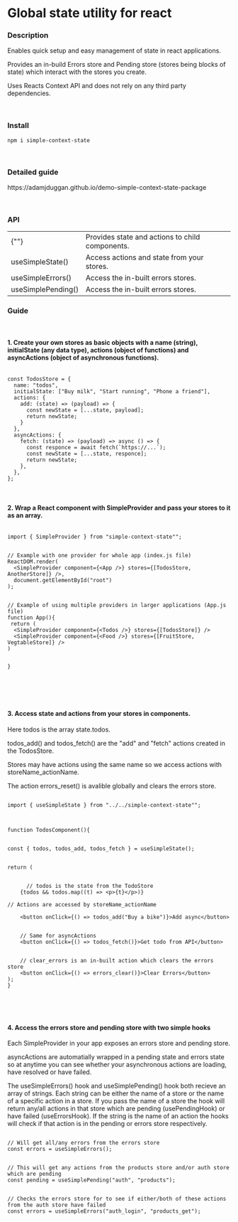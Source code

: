 <h1>Global state utility for react</h1>
<h3>Description</h3>
<p>Enables quick setup and easy management of state in react applications.</p>
<p>Provides an in-build Errors store and Pending store (stores being blocks of state) which interact with the stores you create.</p>
<p>Uses Reacts Context API and does not rely on any third party dependencies.
</p>
<br/>
<h3>Install</h3>
<pre><code>npm i simple-context-state</code></pre>
<br/>
<h3>Detailed guide</h3>
<p>https://adamjduggan.github.io/demo-simple-context-state-package</p>
<br/>
<h3>API</h3>
    <table>
        <tbody>
          <tr>
            <td>
              {"<SimpleProvider />"}
            </td>
            <td>
              Provides state and actions to child components.
            </td>
          </tr>
          <tr>
            <td>
              useSimpleState()
            </td>
            <td>
              Access actions and state from your stores.
            </td>
          </tr>
          <tr>
            <td>
              useSimpleErrors()
            </td>
            <td>
              Access the in-built errors stores.
            </td>
          </tr>
          <tr>
            <td>
              useSimplePending()
            </td>
            <td>
              Access the in-built errors stores.
            </td>
          </tr>
        </tbody>
      </table>
  
<h3>Guide</h3>
<br/>
<h4>1. Create your own stores as basic objects with a name (string), initialState (any data type), actions (object of functions) and asyncActions (object of asynchronous functions).</h4>
<pre><code>
const TodosStore = {
&nbsp;&nbsp;name: "todos",
&nbsp;&nbsp;initialState: ["Buy milk", "Start running", "Phone a friend"],
&nbsp;&nbsp;actions: {
&nbsp;&nbsp;&nbsp;&nbsp;add: (state) =&gt; (payload) =&gt; {
&nbsp;&nbsp;&nbsp;&nbsp;&nbsp;&nbsp;const newState = [...state, payload];
&nbsp;&nbsp;&nbsp;&nbsp;&nbsp;&nbsp;return newState;
&nbsp;&nbsp;&nbsp;&nbsp;}
&nbsp;&nbsp;},
&nbsp;&nbsp;asyncActions: {
&nbsp;&nbsp;&nbsp;&nbsp;fetch: (state) =&gt; (payload) =&gt; async () =&gt; {
&nbsp;&nbsp;&nbsp;&nbsp;&nbsp;&nbsp;const responce = await fetch(`https://...`);
&nbsp;&nbsp;&nbsp;&nbsp;&nbsp;&nbsp;const newState = [...state, responce];
&nbsp;&nbsp;&nbsp;&nbsp;&nbsp;&nbsp;return newState;
&nbsp;&nbsp;&nbsp;&nbsp;},
&nbsp;&nbsp;},
};
</code></pre>

<br/>
<h4>2. 
Wrap a React component with SimpleProvider and pass your stores to it as an array.</h4>
<pre><code>
import { SimpleProvider } from "simple-context-state"";
<br/>
// Example with one provider for whole app (index.js file)
ReactDOM.render(
&nbsp;&nbsp;&lt;SimpleProvider component={&lt;App /&gt;} stores={[TodosStore, AnotherStore]} /&gt;,
&nbsp;&nbsp;document.getElementById("root")
);
<br/>
// Example of using multiple providers in larger applications (App.js file)
function App(){
&nbsp;return (
&nbsp;&nbsp;&lt;SimpleProvider component={&lt;Todos /&gt;} stores={[TodosStore]} /&gt;
&nbsp;&nbsp;&lt;SimpleProvider component={&lt;Food /&gt;} stores={[FruitStore, VegtableStore]} /&gt;
)

}

</code></pre>
<br/>
<h4>3. Access state and actions from your stores in components.</h4>
<p>Here todos is the array state.todos. </p>
<p>todos_add() and todos_fetch() are the "add" and "fetch" actions created in the TodosStore.</p> 
<p>Stores may have actions using the same name so we access actions with storeName_actionName.</p>
<p>The action errors_reset() is avalible globally and clears the errors store.</p>
<pre><code>
import { useSimpleState } from "../../simple-context-state"";

<br/>
function TodosComponent(){
<br/>
const { todos, todos_add, todos_fetch } = useSimpleState();
<br/>
return (
<br/>
&nbsp;&nbsp;&nbsp;&nbsp;  // todos is the state from the TodoStore  
&nbsp;&nbsp;&nbsp;&nbsp;{todos &amp;&amp; todos.map((t) =&gt; &lt;p&gt;{t}&lt;/p&gt;)}  
<br/>// Actions are accessed by storeName_actionName
&nbsp;&nbsp;&nbsp;&nbsp;
&nbsp;&nbsp;&nbsp;&nbsp;&lt;button onClick={() =&gt; todos_add("Buy a bike")}&gt;Add async&lt;/button&gt;
<br/>
&nbsp;&nbsp;&nbsp;&nbsp;// Same for asyncActions
&nbsp;&nbsp;&nbsp;&nbsp;&lt;button onClick={() =&gt; todos_fetch()}&gt;Get todo from API&lt;/button&gt; 
<br/>
&nbsp;&nbsp;&nbsp;&nbsp;// clear_errors is an in-built action which clears the errors store
&nbsp;&nbsp;&nbsp;&nbsp;&lt;button onClick={() =&gt; errors_clear()}&gt;Clear Errors&lt;/button&gt;  
);
}

</code></pre>
<br/>
<h4>4. Access the errors store and pending store with two simple hooks</h4>
<p>Each SimpleProvider in your app exposes an errors store and pending store.</p>
<p>asyncActions are automatially wrapped in a pending state and errors state so at anytime you can see whether your asynchronous actions are loading, have resolved or have failed.</p>
<p> The useSimpleErrors() hook and useSimplePending() hook both
recieve an array of strings. Each string can be either the name
of a store or the name of a specific action in a store. If you
pass the name of a store the hook will return any/all actions in
that store which are pending (usePendingHook) or have failed
(useErrorsHook). If the string is the name of an action the
hooks will check if that action is in the pending or errors
store respectively. </p>
<pre><code>
// Will get all/any errors from the errors store
const errors = useSimpleErrors();
<br/>
// This will get any actions from the products store and/or auth store which are pending
const pending = useSimplePending("auth", "products");
<br/>
// Checks the errors store for to see if either/both of these actions from the auth store have failed
const errors = useSimpleErrors("auth_login", "products_get");
</code></pre>
<br/>
